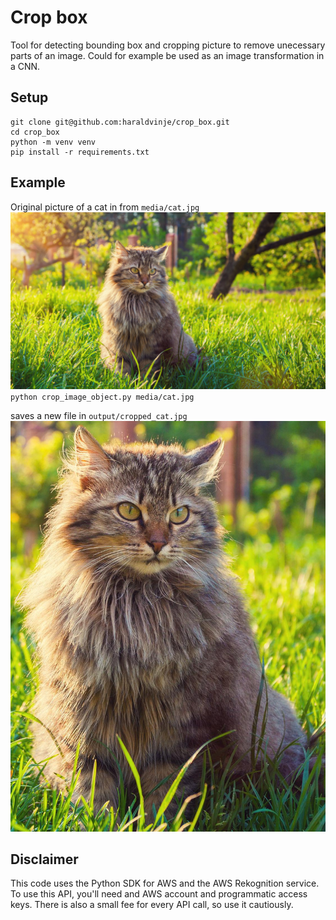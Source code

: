 # Crop box
Tool for detecting bounding box and cropping picture to remove unecessary parts of an image. Could for example be used as an image transformation in a CNN.

## Setup

```
git clone git@github.com:haraldvinje/crop_box.git
cd crop_box
python -m venv venv
pip install -r requirements.txt
```

## Example
Original picture of a cat in from `media/cat.jpg`
![Cat](https://github.com/haraldvinje/crop_box/blob/main/media/cat.jpg?raw=true)
`python crop_image_object.py media/cat.jpg` 

saves a new file in `output/cropped_cat.jpg`
![Cropped cat](https://github.com/haraldvinje/crop_box/blob/main/output/cat.jpg?raw=true)

## Disclaimer
This code uses the Python SDK for AWS and the AWS Rekognition service. To use this API, you'll need and AWS account and programmatic access keys. There is also a small fee for every API call, so use it cautiously.
